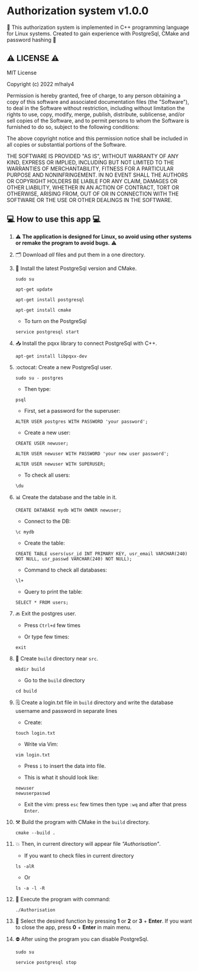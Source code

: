 # Authorization system v1.0.0
:100: This authorization system is implemented in C++ programming language for Linux systems. Created to gain experience with PostgreSql, CMake and password hashing :100:

## ⚠️ LICENSE ⚠️
MIT License

Copyright (c) 2022 m!haly4

Permission is hereby granted, free of charge, to any person obtaining a copy
of this software and associated documentation files (the "Software"), to deal
in the Software without restriction, including without limitation the rights
to use, copy, modify, merge, publish, distribute, sublicense, and/or sell
copies of the Software, and to permit persons to whom the Software is
furnished to do so, subject to the following conditions:

The above copyright notice and this permission notice shall be included in all
copies or substantial portions of the Software.

THE SOFTWARE IS PROVIDED "AS IS", WITHOUT WARRANTY OF ANY KIND, EXPRESS OR
IMPLIED, INCLUDING BUT NOT LIMITED TO THE WARRANTIES OF MERCHANTABILITY,
FITNESS FOR A PARTICULAR PURPOSE AND NONINFRINGEMENT. IN NO EVENT SHALL THE
AUTHORS OR COPYRIGHT HOLDERS BE LIABLE FOR ANY CLAIM, DAMAGES OR OTHER
LIABILITY, WHETHER IN AN ACTION OF CONTRACT, TORT OR OTHERWISE, ARISING FROM,
OUT OF OR IN CONNECTION WITH THE SOFTWARE OR THE USE OR OTHER DEALINGS IN THE
SOFTWARE.

## 💻 How to use this app 💻

1) ⚠️ **The application is designed for Linux, so avoid using other systems or remake the program to avoid bugs.** ⚠️

2) 🗂️ Download *all* files and put them in a one directory.

3) :elephant: Install the latest PostgreSql version and CMake.
    ```
    sudo su
    ```
    ```
    apt-get update
    ```
    ```
    apt-get install postgresql
    ```
    ```
    apt-get install cmake
    ```
    
    - To turn on the PostgreSql
    ```
    service postgresql start
    ```
    
4) :inbox_tray: Install the pqxx library to connect PostgreSql with C++.
    ```
    apt-get install libpqxx-dev
    ```
    
5) :octocat: Create a new PostgreSql user.
    ```
    sudo su - postgres
    ```
    
    - Then type:
    ```
    psql
    ```
    
    - First, set a password for the superuser:
    ```
    ALTER USER postgres WITH PASSWORD 'your password';
    ```
    
    - Create a new user:
    ```
    CREATE USER newuser;
    ```
    ```
    ALTER USER newuser WITH PASSWORD 'your new user password';
    ```
    ```
    ALTER USER newuser WITH SUPERUSER;
    ```
    
    - To check all users:
    ```
    \du
    ```
    
6) :bar_chart: Create the database and the table in it.
    ```
    CREATE DATABASE mydb WITH OWNER newuser;
    ```
    
    - Connect to the DB:
    ```
    \c mydb
    ```
    
    - Create the table:
    ```
    CREATE TABLE users(usr_id INT PRIMARY KEY, usr_email VARCHAR(240) NOT NULL, usr_passwd VARCHAR(240) NOT NULL);
    ```
    
    - Command to check all databases:
    ```
    \l+
    ```
    
    - Query to print the table:
    ```
    SELECT * FROM users;
    ```
    
7) :back: Exit the postgres user.
    - Press `Ctrl+d` few times
    
    - Or type few times:
    ```
    exit
    ```
    
8) :open_file_folder: Create `build` directory near `src`.
    ```
    mkdir build
    ```
    
    - Go to the `build` directory
    ```
    cd build
    ```
    
9) :spiral_notepad: Create a login.txt file in `build` directory and write the database username and password in separate lines
    - Create:
    ```
    touch login.txt
    ```
    
    - Write via Vim:
    ```
    vim login.txt
    ```
    
    - Press `i` to insert the data into file.
    
    - This is what it should look like:
    ```
    newuser
    newuserpasswd
    ```
    
    - Exit the vim: press `esc` few times then type `:wq` and after that press `Enter`.
    
10) ⚒️ Build the program with CMake in the `build` directory.
    ```
    cmake --build .
    ```
    
11) 💥 Then, in current directory will appear file *"Authorisation"*.
    - If you want to check files in current directory
    ```
    ls -alR
    ```
    
    - Or
    ```
    ls -a -l -R
    ```
    
12) 🌠 Execute the program with command:
    ```
    ./Authorisation
    ```
    
13) 👷 Select the desired function by pressing **1** or **2** or **3** + **Enter**. If you want to close the app, press **0** + **Enter** in main menu.

14) :no_entry: After using the program you can disable PostgreSql.
    ```
    sudo su
    ```
    ```
    service postgresql stop
    ```
